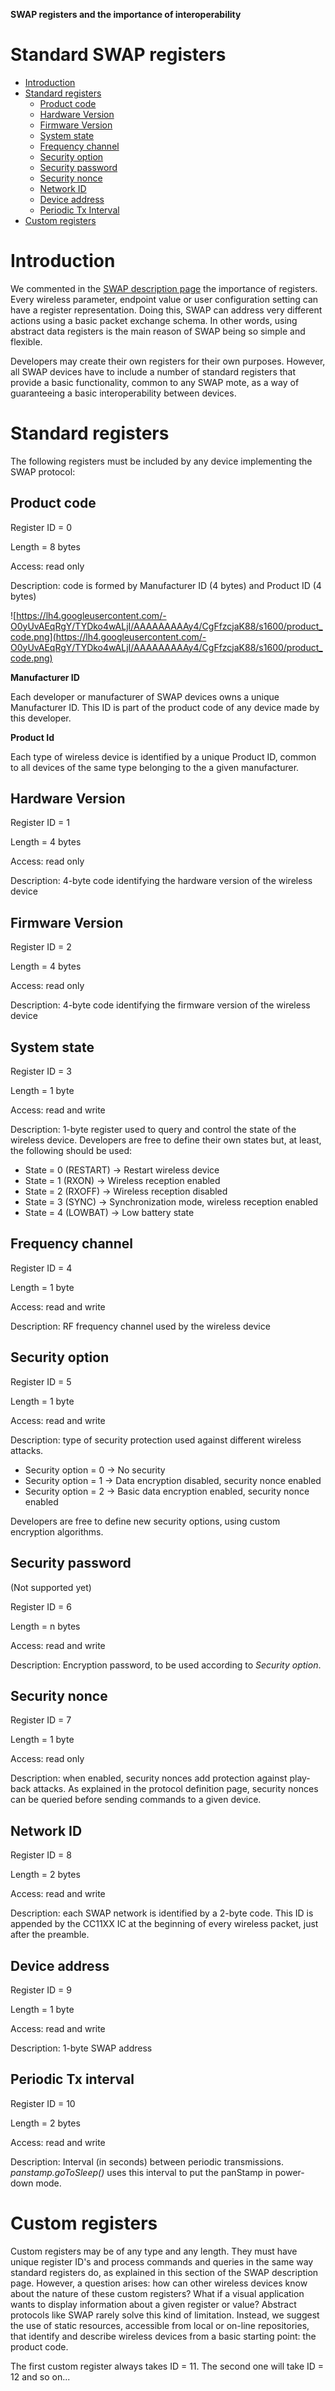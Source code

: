 **SWAP registers and the importance of interoperability**

# Standard SWAP registers #

  * [Introduction](SWAPregisters#Introduction.md)
  * [Standard registers](SWAPregisters#Standard_registers.md)
    * [Product code](SWAPregisters#Product_code.md)
    * [Hardware Version](SWAPregisters#Hardware_Version.md)
    * [Firmware Version](SWAPregisters#Firmware_Version.md)
    * [System state](SWAPregisters#System_state.md)
    * [Frequency channel](SWAPregisters#Frequency_channel.md)
    * [Security option](SWAPregisters#Security_option.md)
    * [Security password](SWAPregisters#Security_password.md)
    * [Security nonce](SWAPregisters#Security_nonce.md)
    * [Network ID](SWAPregisters#Network_ID.md)
    * [Device address](SWAPregisters#Device_address.md)
    * [Periodic Tx Interval](SWAPregisters#Periodic_Tx_interval.md)
  * [Custom registers](SWAPregisters#Custom_registers.md)

# Introduction #

We commented in the [SWAP description page](http://code.google.com/p/panstamp/wiki/SWAP) the importance of registers. Every wireless parameter, endpoint value or user configuration setting can have a register representation. Doing this, SWAP can address very different actions using a basic packet exchange schema. In other words, using abstract data registers is the main reason of SWAP being so simple and flexible.

Developers may create their own registers for their own purposes. However, all SWAP devices have to include a number of standard registers that provide a basic functionality, common to any SWAP mote, as a way of guaranteeing a basic interoperability between devices.

# Standard registers #

The following registers must be included by any device implementing the SWAP protocol:

## Product code ##

Register ID = 0

Length = 8 bytes

Access: read only

Description: code is formed by Manufacturer ID (4 bytes) and Product ID (4 bytes)

![https://lh4.googleusercontent.com/-O0yUvAEqRgY/TYDko4wALjI/AAAAAAAAAy4/CgFfzcjaK88/s1600/product_code.png](https://lh4.googleusercontent.com/-O0yUvAEqRgY/TYDko4wALjI/AAAAAAAAAy4/CgFfzcjaK88/s1600/product_code.png)

**Manufacturer ID**

Each developer or manufacturer of SWAP devices owns a unique Manufacturer ID. This ID is part of the product code of any device made by this developer.

**Product Id**

Each type of wireless device is identified by a unique Product ID, common to all devices of the same type belonging to the a given manufacturer.

## Hardware Version ##

Register ID = 1

Length = 4 bytes

Access: read only

Description: 4-byte code identifying the hardware version of the wireless device

## Firmware Version ##

Register ID = 2

Length = 4 bytes

Access: read only

Description: 4-byte code identifying the firmware version of the wireless device

## System state ##

Register ID = 3

Length = 1 byte

Access: read and write

Description: 1-byte register used to query and control the state of the wireless device. Developers are free to define their own states but, at least, the following should be used:

  * State = 0 (RESTART) -> Restart wireless device
  * State = 1 (RXON) -> Wireless reception enabled
  * State = 2 (RXOFF) -> Wireless reception disabled
  * State = 3 (SYNC) -> Synchronization mode, wireless reception enabled
  * State = 4 (LOWBAT) -> Low battery state

## Frequency channel ##

Register ID = 4

Length = 1 byte

Access: read and write

Description: RF frequency channel used by the wireless device

## Security option ##

Register ID = 5

Length = 1 byte

Access: read and write

Description: type of security protection used against different wireless attacks.

  * Security option = 0 -> No security
  * Security option = 1 -> Data encryption disabled, security nonce enabled
  * Security option = 2 -> Basic data encryption enabled, security nonce enabled

Developers are free to define new security options, using custom encryption algorithms.

## Security password ##

(Not supported yet)

Register ID = 6

Length = n bytes

Access: read and write

Description: Encryption password, to be used according to _Security option_.

## Security nonce ##

Register ID = 7

Length = 1 byte

Access: read only

Description: when enabled, security nonces add protection against play-back attacks. As explained in the protocol definition page, security nonces can be queried before sending commands to a given device.

## Network ID ##

Register ID = 8

Length = 2 bytes

Access: read and write

Description: each SWAP network is identified by a 2-byte code. This ID is appended by the CC11XX IC at the beginning of every wireless packet, just after the preamble.

## Device address ##

Register ID = 9

Length = 1 byte

Access: read and write

Description: 1-byte SWAP address

## Periodic Tx interval ##

Register ID = 10

Length = 2 bytes

Access: read and write

Description: Interval (in seconds) between periodic transmissions. _panstamp.goToSleep()_ uses this interval to put the panStamp in power-down mode.

# Custom registers #

Custom registers may be of any type and any length. They must have unique register ID's and process commands and queries in the same way standard registers do, as explained in this section of the SWAP description page. However, a question arises: how can other wireless devices know about the nature of these custom registers? What if a visual application wants to display information about a given register or value? Abstract protocols like SWAP rarely solve this kind of limitation. Instead, we suggest the use of static resources, accessible from local or on-line repositories, that identify and describe wireless devices from a basic starting point: the product code.

The first custom register always takes ID = 11. The second one will take ID = 12 and so on...